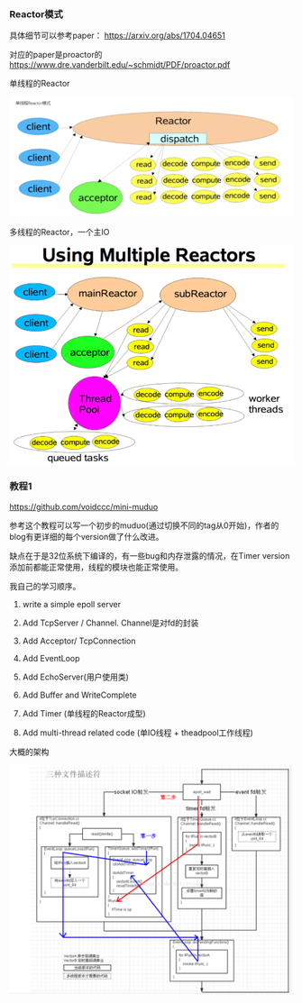 ### Reactor模式

具体细节可以参考paper： https://arxiv.org/abs/1704.04651 

对应的paper是proactor的 https://www.dre.vanderbilt.edu/~schmidt/PDF/proactor.pdf



单线程的Reactor

![SingleThreadReactor](./assets/SingleThreadReactor.PNG)

多线程的Reactor，一个主IO

![multi-thread-Reactor](.\assets\multi-thread-Reactor.PNG)

### 教程1

https://github.com/voidccc/mini-muduo 

参考这个教程可以写一个初步的muduo(通过切换不同的tag从0开始)，作者的blog有更详细的每个version做了什么改进。

缺点在于是32位系统下编译的，有一些bug和内存泄露的情况，在Timer version添加前都能正常使用，线程的模块也能正常使用。

我自己的学习顺序。

1. write a simple epoll server	

2. Add TcpServer / Channel. Channel是对fd的封装
3. Add Acceptor/ TcpConnection
4. Add EventLoop 
5. Add EchoServer(用户使用类)
6. Add Buffer and WriteComplete
7. Add Timer (单线程的Reactor成型)
8. Add multi-thread related code (单IO线程 + theadpool工作线程)

大概的架构

![miniMuduo-architecture](./assets/miniMuduo-architecture.png)

